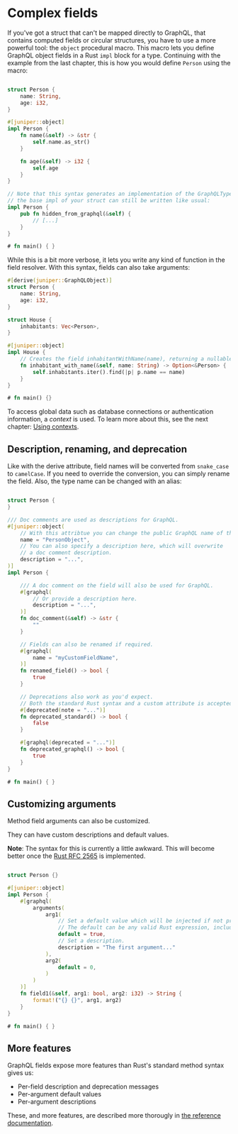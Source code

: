 # Complex fields

If you've got a struct that can't be mapped directly to GraphQL, that contains
computed fields or circular structures, you have to use a more powerful tool:
the `object` procedural macro. This macro lets you define GraphQL object
fields in a Rust `impl` block for a type. Continuing with the
example from the last chapter, this is how you would define `Person` using the
macro:

```rust

struct Person {
    name: String,
    age: i32,
}

#[juniper::object]
impl Person {
    fn name(&self) -> &str {
        self.name.as_str()
    }

    fn age(&self) -> i32 {
        self.age
    }
}

// Note that this syntax generates an implementation of the GraphQLType trait,
// the base impl of your struct can still be written like usual:
impl Person {
    pub fn hidden_from_graphql(&self) {
        // [...]
    }
}

# fn main() { }
```

While this is a bit more verbose, it lets you write any kind of function in the
field resolver. With this syntax, fields can also take arguments:


```rust
#[derive(juniper::GraphQLObject)]
struct Person {
    name: String,
    age: i32,
}

struct House {
    inhabitants: Vec<Person>,
}

#[juniper::object]
impl House {
    // Creates the field inhabitantWithName(name), returning a nullable person
    fn inhabitant_with_name(&self, name: String) -> Option<&Person> {
        self.inhabitants.iter().find(|p| p.name == name)
    }
}

# fn main() {}
```

To access global data such as database connections or authentication
information, a _context_ is used. To learn more about this, see the next
chapter: [Using contexts](using_contexts.md).

## Description, renaming, and deprecation

Like with the derive attribute, field names will be converted from `snake_case`
to `camelCase`. If you need to override the conversion, you can simply rename
the field. Also, the type name can be changed with an alias:

```rust

struct Person {
}

/// Doc comments are used as descriptions for GraphQL.
#[juniper::object(
    // With this attribtue you can change the public GraphQL name of the type.
    name = "PersonObject",
    // You can also specify a description here, which will overwrite 
    // a doc comment description.
    description = "...",
)]
impl Person {

    /// A doc comment on the field will also be used for GraphQL.
    #[graphql(
        // Or provide a description here.
        description = "...",
    )]
    fn doc_comment(&self) -> &str {
        ""
    }

    // Fields can also be renamed if required.
    #[graphql(
        name = "myCustomFieldName",
    )]
    fn renamed_field() -> bool {
        true
    }

    // Deprecations also work as you'd expect.
    // Both the standard Rust syntax and a custom attribute is accepted.
    #[deprecated(note = "...")]
    fn deprecated_standard() -> bool {
        false
    }

    #[graphql(deprecated = "...")]
    fn deprecated_graphql() -> bool {
        true
    }
}

# fn main() { }
```

## Customizing arguments

Method field arguments can also be customized.

They can have custom descriptions and default values.

**Note**: The syntax for this is currently a little awkward. 
This will become better once the [Rust RFC 2565](https://github.com/rust-lang/rust/issues/60406) is implemented.

```rust

struct Person {}

#[juniper::object]
impl Person {
    #[graphql(
        arguments(
            arg1(
                // Set a default value which will be injected if not present.
                // The default can be any valid Rust expression, including a function call, etc.
                default = true,
                // Set a description.
                description = "The first argument..."
            ),
            arg2(
                default = 0,
            )
        )
    )]
    fn field1(&self, arg1: bool, arg2: i32) -> String {
        format!("{} {}", arg1, arg2)
    }
}

# fn main() { }
```

## More features

GraphQL fields expose more features than Rust's standard method syntax gives us:

* Per-field description and deprecation messages
* Per-argument default values
* Per-argument descriptions

These, and more features, are described more thorougly in [the reference
documentation](https://docs.rs/juniper/latest/juniper/macro.object.html).
